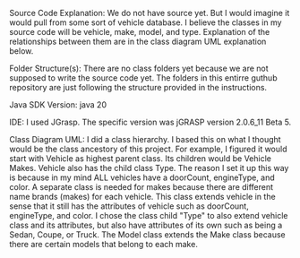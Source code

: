 Source Code Explanation: 
We do not have source yet. But I would imagine it would pull from some sort of vehicle database. I believe the classes in my source code will be vehicle, make, model, and type. Explanation of the relationships between them are in the class diagram UML explanation below. 

Folder Structure(s): There are no class folders yet because we are not supposed to write the source code yet. The folders in this entirre guthub repository are just following the structure provided in the instructions.

Java SDK Version: java 20

IDE: I used JGrasp. The specific version was jGRASP version 2.0.6_11 Beta 5.

Class Diagram UML:
I did a class hierarchy. I based this on what I thought would be the class ancestory of this project. For example, I figured it would start with Vehicle as highest parent class. Its children would be Vehicle Makes. Vehicle also has the child class Type. The reason I set it up this way is because in my mind ALL vehicles have a doorCount, engineType, and color. A separate class is needed for makes because there are different name brands (makes) for each vehicle. This class extends vehicle in the sense that it still has the attributes of vehicle such as doorCount, engineType, and color. I chose the class child "Type" to also extend vehicle class and its attributes, but also have attributes of its own such as being a Sedan, Coupe, or Truck. The Model class extends the Make class because there are certain models that belong to each make. 
